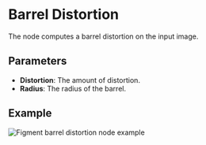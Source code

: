 # Barrel Distortion

The node computes a barrel distortion on the input image.

## Parameters

- **Distortion**: The amount of distortion.
- **Radius**: The radius of the barrel.

## Example

<img src="/img/nodes/barrel.jpg" alt="Figment barrel distortion node example"/>
